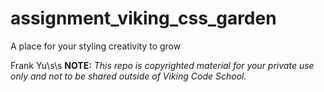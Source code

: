 assignment_viking_css_garden
============================

A place for your styling creativity to grow


Frank Yu\s\s
**NOTE:** *This repo is copyrighted material for your private use only and not to be shared outside of Viking Code School.*

